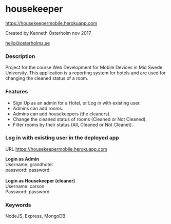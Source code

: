 # housekeeper
https://housekeepermobile.herokuapp.com

Created by Kenneth Österholm nov 2017.

hello@osterholms.se


<h3>Description</h3>

Project for the course Web Development for Mobile Devices in Mid Swede University.
This application is a reporting system for hotels and are used for changing the cleaned status of a room.


<h3>Features</h3>
<ul>
  <li>Sign Up as an admin for a Hotel, or Log in with existing user.</li>
  <li>Admins can add rooms.</li>
  <li>Admins can add housekeepers (the cleaners).</li>
  <li>Change the cleaned status of rooms (Cleaned or Not Cleaned).</li>
  <li>Filter rooms by their status (All, Cleaned or Not Cleanet).</li>
</ul>

<h3>Log in with existing user in the deployed app</h3>

URL
https://housekeepermobile.herokuapp.com

<strong>Login as Admin</strong> <br>
Username: grandhotel <br>
password: password <br>
<br>
<strong>Login as Housekeeper (cleaner)</strong><br>
Username: carson<br>
Password: password<br>

<h3>Keywords</h3>

NodeJS, Express, MongoDB
